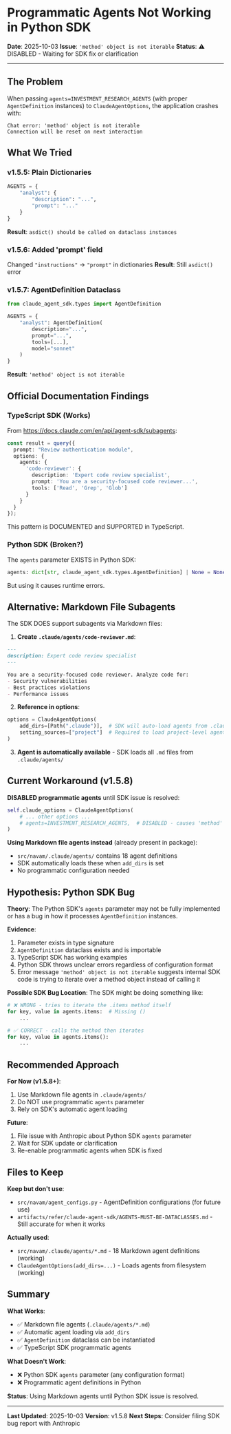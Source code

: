 # Programmatic Agents Not Working in Python SDK

**Date**: 2025-10-03
**Issue**: `'method' object is not iterable`
**Status**: ⚠️ DISABLED - Waiting for SDK fix or clarification

---

## The Problem

When passing `agents=INVESTMENT_RESEARCH_AGENTS` (with proper `AgentDefinition` instances) to `ClaudeAgentOptions`, the application crashes with:

```
Chat error: 'method' object is not iterable
Connection will be reset on next interaction
```

## What We Tried

### v1.5.5: Plain Dictionaries
```python
AGENTS = {
    "analyst": {
        "description": "...",
        "prompt": "..."
    }
}
```
**Result**: `asdict() should be called on dataclass instances`

### v1.5.6: Added 'prompt' field
Changed `"instructions"` → `"prompt"` in dictionaries
**Result**: Still `asdict()` error

### v1.5.7: AgentDefinition Dataclass
```python
from claude_agent_sdk.types import AgentDefinition

AGENTS = {
    "analyst": AgentDefinition(
        description="...",
        prompt="...",
        tools=[...],
        model="sonnet"
    )
}
```
**Result**: `'method' object is not iterable`

## Official Documentation Findings

### TypeScript SDK (Works)
From https://docs.claude.com/en/api/agent-sdk/subagents:

```typescript
const result = query({
  prompt: "Review authentication module",
  options: {
    agents: {
      'code-reviewer': {
        description: 'Expert code review specialist',
        prompt: 'You are a security-focused code reviewer...',
        tools: ['Read', 'Grep', 'Glob']
      }
    }
  }
});
```

This pattern is DOCUMENTED and SUPPORTED in TypeScript.

### Python SDK (Broken?)
The `agents` parameter EXISTS in Python SDK:
```python
agents: dict[str, claude_agent_sdk.types.AgentDefinition] | None = None
```

But using it causes runtime errors.

## Alternative: Markdown File Subagents

The SDK DOES support subagents via Markdown files:

1. **Create `.claude/agents/code-reviewer.md`**:
```markdown
---
description: Expert code review specialist
---

You are a security-focused code reviewer. Analyze code for:
- Security vulnerabilities
- Best practices violations
- Performance issues
```

2. **Reference in options**:
```python
options = ClaudeAgentOptions(
    add_dirs=[Path(".claude")],  # SDK will auto-load agents from .claude/agents/
    setting_sources=["project"]  # Required to load project-level agents
)
```

3. **Agent is automatically available** - SDK loads all `.md` files from `.claude/agents/`

## Current Workaround (v1.5.8)

**DISABLED programmatic agents** until SDK issue is resolved:

```python
self.claude_options = ClaudeAgentOptions(
    # ... other options ...
    # agents=INVESTMENT_RESEARCH_AGENTS,  # DISABLED - causes 'method' object is not iterable
)
```

**Using Markdown file agents instead** (already present in package):
- `src/navam/.claude/agents/` contains 18 agent definitions
- SDK automatically loads these when `add_dirs` is set
- No programmatic configuration needed

## Hypothesis: Python SDK Bug

**Theory**: The Python SDK's `agents` parameter may not be fully implemented or has a bug in how it processes `AgentDefinition` instances.

**Evidence**:
1. Parameter exists in type signature
2. `AgentDefinition` dataclass exists and is importable
3. TypeScript SDK has working examples
4. Python SDK throws unclear errors regardless of configuration format
5. Error message `'method' object is not iterable` suggests internal SDK code is trying to iterate over a method object instead of calling it

**Possible SDK Bug Location**:
The SDK might be doing something like:
```python
# ❌ WRONG - tries to iterate the .items method itself
for key, value in agents.items:  # Missing ()
    ...

# ✅ CORRECT - calls the method then iterates
for key, value in agents.items():
    ...
```

## Recommended Approach

**For Now (v1.5.8+)**:
1. Use Markdown file agents in `.claude/agents/`
2. Do NOT use programmatic `agents` parameter
3. Rely on SDK's automatic agent loading

**Future**:
1. File issue with Anthropic about Python SDK `agents` parameter
2. Wait for SDK update or clarification
3. Re-enable programmatic agents when SDK is fixed

## Files to Keep

**Keep but don't use**:
- `src/navam/agent_configs.py` - AgentDefinition configurations (for future use)
- `artifacts/refer/claude-agent-sdk/AGENTS-MUST-BE-DATACLASSES.md` - Still accurate for when it works

**Actually used**:
- `src/navam/.claude/agents/*.md` - 18 Markdown agent definitions (working)
- `ClaudeAgentOptions(add_dirs=...)` - Loads agents from filesystem (working)

## Summary

**What Works**:
- ✅ Markdown file agents (`.claude/agents/*.md`)
- ✅ Automatic agent loading via `add_dirs`
- ✅ `AgentDefinition` dataclass can be instantiated
- ✅ TypeScript SDK programmatic agents

**What Doesn't Work**:
- ❌ Python SDK `agents` parameter (any configuration format)
- ❌ Programmatic agent definitions in Python

**Status**: Using Markdown agents until Python SDK issue is resolved.

---

**Last Updated**: 2025-10-03
**Version**: v1.5.8
**Next Steps**: Consider filing SDK bug report with Anthropic
